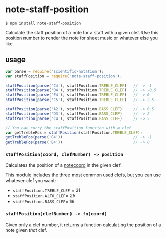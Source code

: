 # note-staff-position

    $ npm install note-staff-position

Calculate the staff position of a note for a staff with a given clef. 
Use this position number to render the note for sheet music or whatever else you like.

## usage

```js
var parse = require('scientific-notation');
var staffPosition = require('note-staff-position');

staffPosition(parse('C4'), staffPosition.TREBLE_CLEF)   // -> -1
staffPosition(parse('D4'), staffPosition.TREBLE_CLEF)   // -> -0.5
staffPosition(parse('E4'), staffPosition.TREBLE_CLEF)   // -> 0
staffPosition(parse('C5'), staffPosition.TREBLE_CLEF)   // -> 2.5

staffPosition(parse('A2'), staffPosition.BASS_CLEF)     // -> 0.5
staffPosition(parse('D3'), staffPosition.BASS_CLEF)     // -> 2
staffPosition(parse('C4'), staffPosition.BASS_CLEF)     // -> 5

// You can curry the staffPosition function with a clef
var getTreblePos = staffPosition(staffPosition.TREBLE_CLEF);
getTreblePos(parse('C4'))                               // -> -1
getTreblePos(parse('E4'))                               // -> 0

```

### `staffPosition(coord, clefNumber) -> position`

Calculates the position of a [notecoord](https://github.com/saebekassebil/notecoord)
in the given clef.

This module includes the three most common used clefs, but you can use whatever
clef you want:

 * `staffPosition.TREBLE_CLEF` = 31
 * `staffPosition.ALTO_CLEF`= 25
 * `staffPosition.BASS_CLEF`= 19

### `staffPosition(clefNumber) -> fn(coord)`

Given only a clef number, it returns a function calculating the position of a
note given *that* clef.
